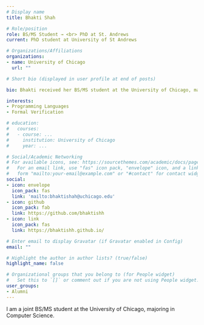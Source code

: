 ```yaml
---
# Display name
title: Bhakti Shah

# Role/position
role: BS/MS Student → <br> PhD at St. Andrews
current: PhD student at University of St Andrews

# Organizations/Affiliations
organizations:
- name: University of Chicago
  url: ""

# Short bio (displayed in user profile at end of posts)

bio: Bhakti received her BS/MS student at the University of Chicago, majoring in Computer Science. She is now a PhD student at the University of St Andrews. 

interests:
- Programming Languages
- Formal Verification

# education:
#   courses:
#   - course: ...
#     institution: University of Chicago
#     year: ...

# Social/Academic Networking
# For available icons, see: https://sourcethemes.com/academic/docs/page-builder/#icons
#   For an email link, use "fas" icon pack, "envelope" icon, and a link in the
#   form "mailto:your-email@example.com" or "#contact" for contact widget.
social:
- icon: envelope
  icon_pack: fas
  link: 'mailto:bhaktishah@uchicago.edu'
- icon: github
  icon_pack: fab
  link: https://github.com/bhaktishh
- icon: link
  icon_pack: fas
  link: https://bhaktishh.github.io/

# Enter email to display Gravatar (if Gravatar enabled in Config)
email: ""

# Highlight the author in author lists? (true/false)
highlight_name: false

# Organizational groups that you belong to (for People widget)
#   Set this to `[]` or comment out if you are not using People widget.
user_groups:
- Alumni
---
```


I am a joint BS/MS student at the University of Chicago, majoring in Computer Science.